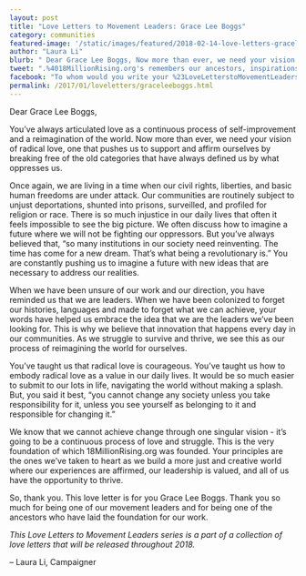 ```yaml
---
layout: post
title: "Love Letters to Movement Leaders: Grace Lee Boggs"
category: communities
featured-image: '/static/images/featured/2018-02-14-love-letters-graceleeboggs.jpg'
author: "Laura Li"
blurb: " Dear Grace Lee Boggs, Now more than ever, we need your vision of radical love, one that pushes us to support and affirm ourselves by breaking free of the old categories that have always defined us by what oppresses us. "
tweet: ".%4018MillionRising.org's remembers our ancestors, inspirations, and movement leaders with a letter to .%40GraceLeeBoggs %23LoveLetterstoMovementLeaders"
facebook: "To whom would you write your %23LoveLetterstoMovementLeaders? We wrote ours to the amazing Grace Lee Boggs"
permalink: /2017/01/loveletters/graceleeboggs.html
---
```

Dear Grace Lee Boggs,

You’ve always articulated love as a continuous process of self-improvement and a reimagination of the world. Now more than ever, we need your vision of radical love, one that pushes us to support and affirm ourselves by breaking free of the old categories that have always defined us by what oppresses us.

Once again, we are living in a time when our civil rights, liberties, and basic human freedoms are under attack. Our communities are routinely subject to unjust deportations, shunted into prisons, surveilled, and profiled for religion or race. There is so much injustice in our daily lives that often it feels impossible to see the big picture. We often discuss how to imagine a future where we will not be fighting our oppressors. But you’ve always believed that, “so many institutions in our society need reinventing. The time has come for a new dream. That’s what being a revolutionary is.” You are constantly pushing us to imagine a future with new ideas that are necessary to address our realities.

When we have been unsure of our work and our direction, you have reminded us that we are leaders. When we have been colonized to forget our histories, languages and made to forget what we can achieve, your words have helped us embrace the idea that we are the leaders we’ve been looking for. This is why we believe that innovation that happens every day in our communities. As we struggle to survive and thrive, we see this as our process of reimagining the world for ourselves.

You’ve taught us that radical love is courageous. You’ve taught us how to embody radical love as a value in our daily lives. It would be so much easier to submit to our lots in life, navigating the world without making a splash. But, you said it best, “you cannot change any society unless you take responsibility for it, unless you see yourself as belonging to it and responsible for changing it.”

We know that we cannot achieve change through one singular vision - it’s going to be a continuous process of love and struggle. This is the very foundation of which 18MillionRising.org  was founded. Your principles are the ones we’ve taken to heart as we build a more just and creative world where our experiences are affirmed, our leadership is valued, and all of us have the opportunity to thrive.

So, thank you. This love letter is for you Grace Lee Boggs. Thank you so much for being one of our movement leaders and for being one of the ancestors who have laid the foundation for our work.

_This Love Letters to Movement Leaders series is a part of a collection of love letters that will be released throughout 2018._

– Laura Li, Campaigner
